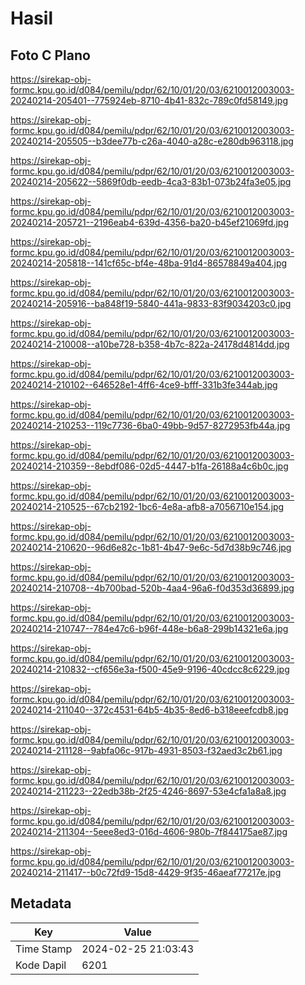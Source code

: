 # Hasil

## Foto C Plano

https://sirekap-obj-formc.kpu.go.id/d084/pemilu/pdpr/62/10/01/20/03/6210012003003-20240214-205401--775924eb-8710-4b41-832c-789c0fd58149.jpg

https://sirekap-obj-formc.kpu.go.id/d084/pemilu/pdpr/62/10/01/20/03/6210012003003-20240214-205505--b3dee77b-c26a-4040-a28c-e280db963118.jpg

https://sirekap-obj-formc.kpu.go.id/d084/pemilu/pdpr/62/10/01/20/03/6210012003003-20240214-205622--5869f0db-eedb-4ca3-83b1-073b24fa3e05.jpg

https://sirekap-obj-formc.kpu.go.id/d084/pemilu/pdpr/62/10/01/20/03/6210012003003-20240214-205721--2196eab4-639d-4356-ba20-b45ef21069fd.jpg

https://sirekap-obj-formc.kpu.go.id/d084/pemilu/pdpr/62/10/01/20/03/6210012003003-20240214-205818--141cf65c-bf4e-48ba-91d4-86578849a404.jpg

https://sirekap-obj-formc.kpu.go.id/d084/pemilu/pdpr/62/10/01/20/03/6210012003003-20240214-205916--ba848f19-5840-441a-9833-83f9034203c0.jpg

https://sirekap-obj-formc.kpu.go.id/d084/pemilu/pdpr/62/10/01/20/03/6210012003003-20240214-210008--a10be728-b358-4b7c-822a-24178d4814dd.jpg

https://sirekap-obj-formc.kpu.go.id/d084/pemilu/pdpr/62/10/01/20/03/6210012003003-20240214-210102--646528e1-4ff6-4ce9-bfff-331b3fe344ab.jpg

https://sirekap-obj-formc.kpu.go.id/d084/pemilu/pdpr/62/10/01/20/03/6210012003003-20240214-210253--119c7736-6ba0-49bb-9d57-8272953fb44a.jpg

https://sirekap-obj-formc.kpu.go.id/d084/pemilu/pdpr/62/10/01/20/03/6210012003003-20240214-210359--8ebdf086-02d5-4447-b1fa-26188a4c6b0c.jpg

https://sirekap-obj-formc.kpu.go.id/d084/pemilu/pdpr/62/10/01/20/03/6210012003003-20240214-210525--67cb2192-1bc6-4e8a-afb8-a7056710e154.jpg

https://sirekap-obj-formc.kpu.go.id/d084/pemilu/pdpr/62/10/01/20/03/6210012003003-20240214-210620--96d6e82c-1b81-4b47-9e6c-5d7d38b9c746.jpg

https://sirekap-obj-formc.kpu.go.id/d084/pemilu/pdpr/62/10/01/20/03/6210012003003-20240214-210708--4b700bad-520b-4aa4-96a6-f0d353d36899.jpg

https://sirekap-obj-formc.kpu.go.id/d084/pemilu/pdpr/62/10/01/20/03/6210012003003-20240214-210747--784e47c6-b96f-448e-b6a8-299b14321e6a.jpg

https://sirekap-obj-formc.kpu.go.id/d084/pemilu/pdpr/62/10/01/20/03/6210012003003-20240214-210832--cf656e3a-f500-45e9-9196-40cdcc8c6229.jpg

https://sirekap-obj-formc.kpu.go.id/d084/pemilu/pdpr/62/10/01/20/03/6210012003003-20240214-211040--372c4531-64b5-4b35-8ed6-b318eeefcdb8.jpg

https://sirekap-obj-formc.kpu.go.id/d084/pemilu/pdpr/62/10/01/20/03/6210012003003-20240214-211128--9abfa06c-917b-4931-8503-f32aed3c2b61.jpg

https://sirekap-obj-formc.kpu.go.id/d084/pemilu/pdpr/62/10/01/20/03/6210012003003-20240214-211223--22edb38b-2f25-4246-8697-53e4cfa1a8a8.jpg

https://sirekap-obj-formc.kpu.go.id/d084/pemilu/pdpr/62/10/01/20/03/6210012003003-20240214-211304--5eee8ed3-016d-4606-980b-7f844175ae87.jpg

https://sirekap-obj-formc.kpu.go.id/d084/pemilu/pdpr/62/10/01/20/03/6210012003003-20240214-211417--b0c72fd9-15d8-4429-9f35-46aeaf77217e.jpg


## Metadata

| Key        | Value               |
| ---------- | ------------------- |
| Time Stamp | 2024-02-25 21:03:43 |
| Kode Dapil | 6201                |



